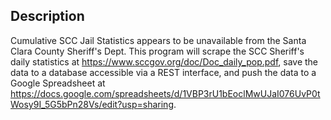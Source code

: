 ## Description
Cumulative SCC Jail Statistics appears to be unavailable from the Santa Clara County Sheriff's Dept.  This program will scrape the SCC Sheriff's daily statistics at https://www.sccgov.org/doc/Doc_daily_pop.pdf, save the data to a database accessible via a REST interface, and push the data to a Google Spreadsheet at https://docs.google.com/spreadsheets/d/1VBP3rU1bEoclMwUJaI076UvP0tWosy9I_5G5bPn28Vs/edit?usp=sharing.
